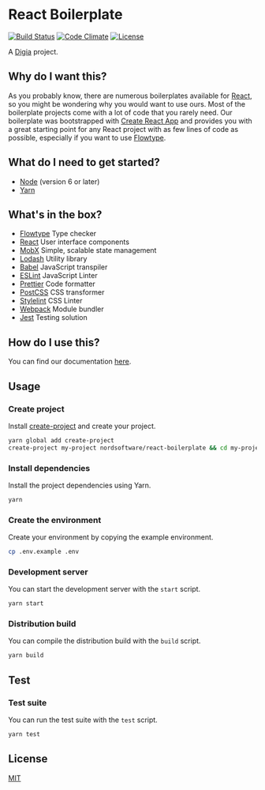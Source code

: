 # React Boilerplate

[![Build Status](https://travis-ci.org/digiaonline/react-boilerplate.svg?branch=master)](https://travis-ci.org/digiaonline/react-boilerplate)<!--
[![Test Coverage](https://lima.codeclimate.com/github/digiaonline/react-boilerplate/badges/coverage.svg)](https://lima.codeclimate.com/github/digiaonline/react-boilerplate/coverage)
--> [![Code Climate](https://codeclimate.com/github/digiaonline/react-boilerplate/badges/gpa.svg)](https://codeclimate.com/github/digiaonline/react-boilerplate)
[![License](https://img.shields.io/badge/license-MIT-blue.svg)](LICENSE)

A [Digia](https://github.com/digiaonline/) project.

## Why do I want this?

As you probably know, there are numerous boilerplates available for [React](https://facebook.github.io/react/), so you might be wondering why you would want to use ours. Most of the boilerplate projects come with a lot of code that you rarely need. Our boilerplate was bootstrapped with [Create React App](https://github.com/facebookincubator/create-react-app) and provides you with a great starting point for any React project with as few lines of code as possible, especially if you want to use [Flowtype](https://flowtype.org/).

## What do I need to get started?

- [Node](https://nodejs.org/en/download/) (version 6 or later)
- [Yarn](https://yarnpkg.com/lang/en/docs/install/)

## What's in the box?

- [Flowtype](https://flowtype.org/) Type checker
- [React](https://facebook.github.io/react/) User interface components
- [MobX](https://mobx.js.org/) Simple, scalable state management
- [Lodash](https://lodash.com/) Utility library
- [Babel](https://babeljs.io/) JavaScript transpiler
- [ESLint](http://eslint.org/) JavaScript Linter
- [Prettier](https://github.com/prettier/prettier) Code formatter
- [PostCSS](http://postcss.org/) CSS transformer
- [Stylelint](https://stylelint.io/) CSS Linter
- [Webpack](https://webpack.js.org/) Module bundler
- [Jest](https://facebook.github.io/jest/) Testing solution

## How do I use this?

You can find our documentation [here](./docs/README.md).

## Usage

### Create project

Install [create-project](https://www.npmjs.com/package/create-project) and create your project.

```bash
yarn global add create-project
create-project my-project nordsoftware/react-boilerplate && cd my-project
```

### Install dependencies

Install the project dependencies using Yarn.

```bash
yarn
```

### Create the environment

Create your environment by copying the example environment.

```bash
cp .env.example .env
```

### Development server

You can start the development server with the `start` script.

```bash
yarn start
```

### Distribution build

You can compile the distribution build with the `build` script.

```bash
yarn build
```
## Test

### Test suite

You can run the test suite with the `test` script.

```bash
yarn test
```

## License

[MIT](LICENSE)
